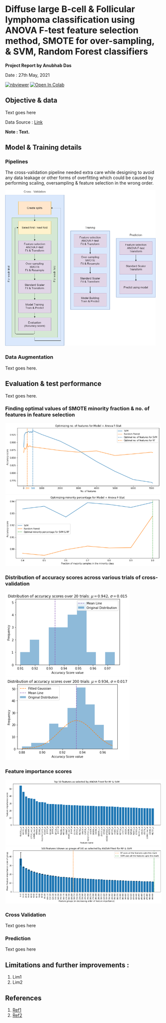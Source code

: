# Diffuse large B-cell & Follicular lymphoma classification using ANOVA F-test feature selection method, SMOTE for over-sampling, & SVM, Random Forest classifiers

**Project Report by Anubhab Das** 

Date : 27th May, 2021

[![nbviewer](https://img.shields.io/badge/render-nbviewer-orange.svg)](https://nbviewer.jupyter.org/github/anubhabdaserrr/dlbcl-fl-lymphoma-classif/blob/main/DLBCL_FL_classif_nb.ipynb)
[![Open In Colab](https://colab.research.google.com/assets/colab-badge.svg)](https://colab.research.google.com/github/anubhabdaserrr/dlbcl-fl-lymphoma-classif/blob/main/DLBCL_FL_classif_nb.ipynb)

## Objective & data

Text goes here

Data Source : [Link](https://file.biolab.si/biolab/supp/bi-cancer/projections/info/DLBCL.html)

**Note : Text.**

## Model & Training details

### Pipelines

The cross-validation pipeline needed extra care while designing to avoid any data leakage or other forms of overfitting which could be caused by performing scaling, oversampling & feature selection in the wrong order.

<img src="./misc/val_train_predict_pipelines.png" height = 500 />

### Data Augmentation
Text goes here.


## Evaluation & test performance
Text goes here.

### Finding optimal values of SMOTE minority fraction & no. of features in feature selection
<img src = './misc/optimize_features.png' width=500  /> <img src = './misc/optimize_smote.png' width=500  />

### Distribution of accuracy scores across various trials of cross-validation
<img src = './misc/acc_20_trails_distrib.png' width=400  /> <img src = './misc/acc_200_trails_distrib.png' width=400  />

### Feature importance scores 
<img src = './misc/ftrs_scores_50.png' /> <img src = './misc/ftrs_scores_grps_500.png' />

### Cross Validation
Text goes here

### Prediction
Text goes here

## Limitations and further improvements :
1. Lim1
2. Lim2

## References
1. [Ref1](google.com)
2. [Ref2](google.com)
